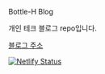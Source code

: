 Bottle-H Blog

개인 테크 블로그 repo입니다.

[블로그 주소](https://bottleh.netlify.app/)

[![Netlify Status](https://api.netlify.com/api/v1/badges/5123e1fa-aa3d-4c58-91e5-63dc3d2d73a0/deploy-status)](https://app.netlify.com/sites/bottleh-blog/deploys)